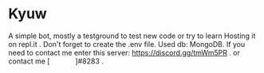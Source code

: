 # Kyuw
A simple bot, mostly a testground to test new code or try to learn
Hosting it on repl.it .
Don't forget to create the .env  file.
Used db: MongoDB.
If you need to contact me enter this server: https://discord.gg/tmWm5PR .
or contact me [             ]#8283 .
